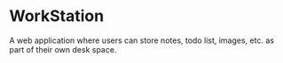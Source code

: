 # WorkStation
A web application where users can store notes, todo list, images, etc. as part of their own desk space.
